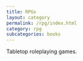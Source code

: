 ```yaml
---
title: RPGs
layout: category
permalink: /rpg/index.html
category: rpg
subcategories: books
---
```


Tabletop roleplaying games.
